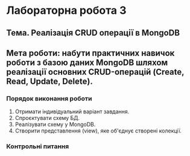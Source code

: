 # **Лабораторна робота 3**

## **Тема**. Реалізація CRUD операції в MongoDB

## **Мета роботи**: набути практичних навичок роботи з базою даних MongoDB шляхом реалізації основних CRUD-операцій (Create, Read, Update, Delete).

### Порядок виконання роботи

1. Отримати індивідуальний варіант завдання.
2. Спроєктувати схему БД.
3. Реалізувати схему у MongoDB.
4. Створити представлення (view), яке об'єднує створені колекції.


### Контрольні питання